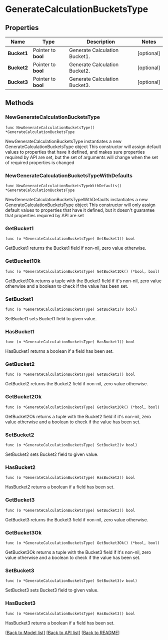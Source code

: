 # GenerateCalculationBucketsType

## Properties

Name | Type | Description | Notes
------------ | ------------- | ------------- | -------------
**Bucket1** | Pointer to **bool** | Generate Calculation Bucket1. | [optional] 
**Bucket2** | Pointer to **bool** | Generate Calculation Bucket2. | [optional] 
**Bucket3** | Pointer to **bool** | Generate Calculation Bucket3. | [optional] 

## Methods

### NewGenerateCalculationBucketsType

`func NewGenerateCalculationBucketsType() *GenerateCalculationBucketsType`

NewGenerateCalculationBucketsType instantiates a new GenerateCalculationBucketsType object
This constructor will assign default values to properties that have it defined,
and makes sure properties required by API are set, but the set of arguments
will change when the set of required properties is changed

### NewGenerateCalculationBucketsTypeWithDefaults

`func NewGenerateCalculationBucketsTypeWithDefaults() *GenerateCalculationBucketsType`

NewGenerateCalculationBucketsTypeWithDefaults instantiates a new GenerateCalculationBucketsType object
This constructor will only assign default values to properties that have it defined,
but it doesn't guarantee that properties required by API are set

### GetBucket1

`func (o *GenerateCalculationBucketsType) GetBucket1() bool`

GetBucket1 returns the Bucket1 field if non-nil, zero value otherwise.

### GetBucket1Ok

`func (o *GenerateCalculationBucketsType) GetBucket1Ok() (*bool, bool)`

GetBucket1Ok returns a tuple with the Bucket1 field if it's non-nil, zero value otherwise
and a boolean to check if the value has been set.

### SetBucket1

`func (o *GenerateCalculationBucketsType) SetBucket1(v bool)`

SetBucket1 sets Bucket1 field to given value.

### HasBucket1

`func (o *GenerateCalculationBucketsType) HasBucket1() bool`

HasBucket1 returns a boolean if a field has been set.

### GetBucket2

`func (o *GenerateCalculationBucketsType) GetBucket2() bool`

GetBucket2 returns the Bucket2 field if non-nil, zero value otherwise.

### GetBucket2Ok

`func (o *GenerateCalculationBucketsType) GetBucket2Ok() (*bool, bool)`

GetBucket2Ok returns a tuple with the Bucket2 field if it's non-nil, zero value otherwise
and a boolean to check if the value has been set.

### SetBucket2

`func (o *GenerateCalculationBucketsType) SetBucket2(v bool)`

SetBucket2 sets Bucket2 field to given value.

### HasBucket2

`func (o *GenerateCalculationBucketsType) HasBucket2() bool`

HasBucket2 returns a boolean if a field has been set.

### GetBucket3

`func (o *GenerateCalculationBucketsType) GetBucket3() bool`

GetBucket3 returns the Bucket3 field if non-nil, zero value otherwise.

### GetBucket3Ok

`func (o *GenerateCalculationBucketsType) GetBucket3Ok() (*bool, bool)`

GetBucket3Ok returns a tuple with the Bucket3 field if it's non-nil, zero value otherwise
and a boolean to check if the value has been set.

### SetBucket3

`func (o *GenerateCalculationBucketsType) SetBucket3(v bool)`

SetBucket3 sets Bucket3 field to given value.

### HasBucket3

`func (o *GenerateCalculationBucketsType) HasBucket3() bool`

HasBucket3 returns a boolean if a field has been set.


[[Back to Model list]](../README.md#documentation-for-models) [[Back to API list]](../README.md#documentation-for-api-endpoints) [[Back to README]](../README.md)


